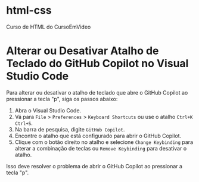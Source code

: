 # html-css
Curso de HTML do CursoEmVideo

# Alterar ou Desativar Atalho de Teclado do GitHub Copilot no Visual Studio Code

Para alterar ou desativar o atalho de teclado que abre o GitHub Copilot ao pressionar a tecla "p", siga os passos abaixo:

1. Abra o Visual Studio Code.
2. Vá para `File` > `Preferences` > `Keyboard Shortcuts` ou use o atalho `Ctrl+K Ctrl+S`.
3. Na barra de pesquisa, digite `GitHub Copilot`.
4. Encontre o atalho que está configurado para abrir o GitHub Copilot.
5. Clique com o botão direito no atalho e selecione `Change Keybinding` para alterar a combinação de teclas ou `Remove Keybinding` para desativar o atalho.

Isso deve resolver o problema de abrir o GitHub Copilot ao pressionar a tecla "p".
